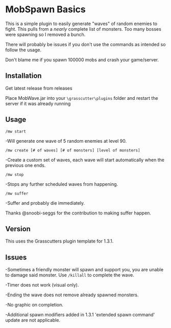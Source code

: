 # MobSpawn Basics

This is a simple plugin to easily generate "waves" of random enemies to fight.
This pulls from a *nearly* complete list of monsters. Too many bosses were spawning so I removed a bunch.


There will probably be issues if you don't use the commands as intended so follow the usage.

Don't blame me if you spawn 100000 mobs and crash your game/server.

## Installation

Get latest release from releases

Place MobWave.jar into your `\grasscutter\plugins` folder and restart the server if it was already running

## Usage

 `/mw start`

   -Will generate one wave of 5 random enemies at level 90.

 `/mw create [# of waves] [# of monsters] [level of monsters]`

   -Create a custom set of waves, each wave will start automatically when the previous one ends.

`/mw stop`

   -Stops any further scheduled waves from happening.

`/mw suffer`

  -Suffer and probably die immediately.

  Thanks @snoobi-seggs for the contribution to making suffer happen.

## Version

This uses the Grasscutters plugin template for 1.3.1.

## Issues

-Sometimes a friendly monster will spawn and support you, you are unable to damage said monster.
Use `/killall` to complete the wave.

-Timer does not work (visual only).

-Ending the wave does not remove already spawned monsters.

-No graphic on completion.

-Additional spawn modifiers added in 1.3.1 'extended spawn command' update are not applicable.
